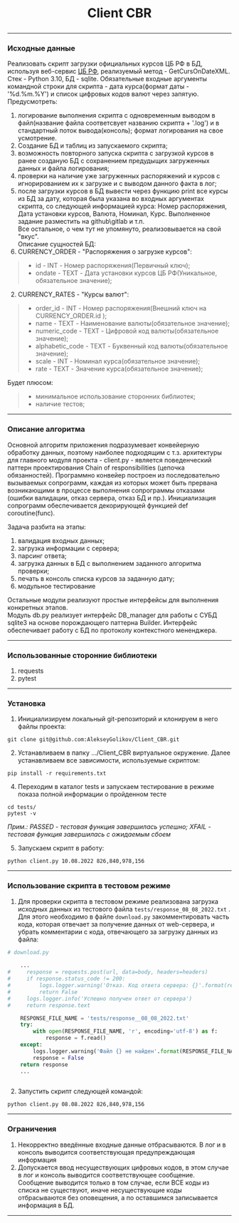 # <p align="center">Client CBR  

---  

### Исходные данные
Реализовать скрипт загрузки официальных курсов ЦБ РФ в БД, используя веб-сервис [ЦБ РФ](https://cbr.ru/DailyInfoWebServ/DailyInfo.asmx), реализуемый метод - GetCursOnDateXML.
Стек - Python 3.10, БД - sqlite.
Обязательные входные аргументы командной строки для скрипта - дата курса(формат даты - '%d.%m.%Y') и список цифровых кодов валют через запятую.
Предусмотреть:
1) логирование выполнения скрипта с одновременным выводом в файл(название файла соответсвует названию скрипта + '.log') и в стандартный поток вывода(консоль); формат логирования на свое усмотрение.
2) Создание БД и таблиц из запускаемого скрипта;
3) возможность повторного запуска скрипта с загрузкой курсов в ранее созданую БД с сохранением предудыщих загруженных данных и файла логирования;
4) проверки на наличие уже загруженных распоряжений и курсов с игнорированием их к загрузке и с выводом данного факта в лог;
5) после загрузки курсов в БД вывести через функцию print все курсы из БД за дату, которая была указана во входных аргументах скрипта, со следующей информацией курса: Номер распоряжения, Дата установки курсов, Валюта, Номинал, Курс.
Выполненное задание разместить на github\gitlab и т.п.  
Все остальное, о чем тут не упомянуто, реализовывается на свой "вкус".  
Описание сущностей БД:
1) CURRENCY_ORDER - "Распоряжения о загрузке курсов":
> - id - INT - Номер распоряжения(Первичный ключ);
> - ondate - TEXT - Дата установки курсов ЦБ РФ(Уникальное, обязательное значение);
2) CURRENCY_RATES - "Курсы валют":
> - order_id - INT - Номер распоряжения(Внешний ключ на CURRENCY_ORDER.id );
> - name - TEXT - Наименование валюты(обязательное значение);
> - numeric_code - TEXT - Цифровой код валюты(обязательное значение);
> - alphabetic_code - TEXT - Буквенный код валюты(обязательное значение);
> - scale - INT - Номинал курса(обязательное значение);
> - rate - TEXT - Значение курса(обязательное значение);

Будет плюсом:
> - минимальное использование сторонних библиотек;
> - наличие тестов;

---

### Описание алгоритма

Основной алгоритм приложения подразумевает конвейерную обработку данных, поэтому наиболее подходящим с т.з. архитектуры для главного модуля проекта - client.py - является поведенческий паттерн проектирования Chain of responsibilities (цепочка обязанностей). Программно конвейер построен из последовательно вызываемых сопрограмм, каждая из которых может быть прервана возникающими в процессе выполнения сопрограммы отказами (ошибки валидации, отказ сервера, отказ БД и пр.). Инициализация сопрограмм обеспечивается декорирующей функцией def coroutine(func).  

Задача разбита на этапы:  
1) валидация входных данных;  
2) загрузка информации с сервера;  
3) парсинг ответа;  
4) загрузка данных в БД с выполнением заданного алгоритма проверки;  
5) печать в консоль списка курсов за заданную дату;
6) модульное тестирование

Остальные модули реализуют простые интерфейсы для выполнения конкретных этапов.  
Модуль db.py реализует интерфейс DB_manager для работы с СУБД sqlite3 на основе порождающего паттерна Builder. Интерфейс обеспечивает работу с БД по протоколу контекстного мененджера.  

---

### Использованные сторонние библиотеки

1) requests
2) pytest

---

### Установка
1) Инициализируем локальный git-репозиторий и клонируем в него файлы проекта:
```shell
git clone git@github.com:AlekseyGolikov/Client_CBR.git
```
2) Устанавливаем в папку .../Client_CBR виртуальное окружение. Далее устанавливаем все зависимости, используемые скриптом:
```shell
pip install -r requirements.txt
```
4) Переходим в каталог tests и запускаем тестирование в режиме показа полной информации о пройденном тесте  
```shell
cd tests/
pytest -v
```
*Прим.: PASSED - тестовая функция завершилась успешно; XFAIL - тестовая функция завершилась с ожидаемым сбоем*  

5) Запускаем скрипт в работу:
```shell
python client.py 10.08.2022 826,840,978,156
```
---

### Использование скрипта в тестовом режиме
1) Для проверки скрипта в тестовом режиме реализована загрузка исходных данных из тестового файла `tests/response_08_08_2022.txt` . Для этого необходимо в файле `download.py` закомментировать часть кода, которая отвечает за получение данных от web-сервера, и убрать комментарии с кода, отвечающего за загрузку данных из файла:  
```python
# download.py  
    
    ...
#     response = requests.post(url, data=body, headers=headers)
#     if response.status_code != 200:
#         logs.logger.warning('Отказ. Код ответа сервера: {}'.format(response.status_code))
#         return False
#     logs.logger.info('Успешно получен ответ от сервера')
#     return response.text

    RESPONSE_FILE_NAME = 'tests/response__08_08_2022.txt'
    try:
        with open(RESPONSE_FILE_NAME, 'r', encoding='utf-8') as f:
            response = f.read()
    except:
        logs.logger.warning('Файл {} не найден'.format(RESPONSE_FILE_NAME))
        response = False
    return response
    ...
    
```
2) Запустить скрипт следующей командой:  
```shell
python client.py 08.08.2022 826,840,978,156
```
---

### Ограничения
1) Некорректно введённые входные данные отбрасываются. В лог и в консоль выводится соответствующая предупреждающая информация    
2) Допускается ввод несуществующих цифровых кодов, в этом случае в лог и консоль выводится соответствующее сообщение. Сообщение выводится только в том случае, если ВСЕ коды из списка не существуют, иначе несуществующие коды отбрасываются без оповещения, а по оставшимся записывается информация в БД.  

---
  
